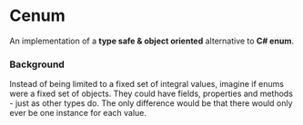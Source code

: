 # Cenum
An implementation of a **type safe & object oriented** alternative to **C# enum**.

### Background

Instead of being limited to a fixed set of integral values, imagine if enums were a fixed set of
objects. They could have fields, properties and methods - just as other types do.
The only difference would be that there would only ever be one instance for each value.